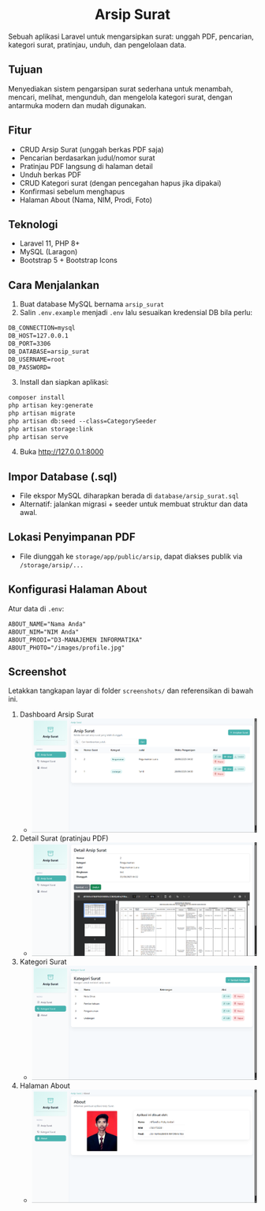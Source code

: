 <h1 align="center">Arsip Surat</h1>

Sebuah aplikasi Laravel untuk mengarsipkan surat: unggah PDF, pencarian, kategori surat, pratinjau, unduh, dan pengelolaan data.

## Tujuan
Menyediakan sistem pengarsipan surat sederhana untuk menambah, mencari, melihat, mengunduh, dan mengelola kategori surat, dengan antarmuka modern dan mudah digunakan.

## Fitur
- CRUD Arsip Surat (unggah berkas PDF saja)
- Pencarian berdasarkan judul/nomor surat
- Pratinjau PDF langsung di halaman detail
- Unduh berkas PDF
- CRUD Kategori surat (dengan pencegahan hapus jika dipakai)
- Konfirmasi sebelum menghapus
- Halaman About (Nama, NIM, Prodi, Foto)

## Teknologi
- Laravel 11, PHP 8+
- MySQL (Laragon)
- Bootstrap 5 + Bootstrap Icons

## Cara Menjalankan
1) Buat database MySQL bernama `arsip_surat`
2) Salin `.env.example` menjadi `.env` lalu sesuaikan kredensial DB bila perlu:

```
DB_CONNECTION=mysql
DB_HOST=127.0.0.1
DB_PORT=3306
DB_DATABASE=arsip_surat
DB_USERNAME=root
DB_PASSWORD=
```

3) Install dan siapkan aplikasi:

```
composer install
php artisan key:generate
php artisan migrate
php artisan db:seed --class=CategorySeeder
php artisan storage:link
php artisan serve
```

4) Buka http://127.0.0.1:8000

## Impor Database (.sql)
- File ekspor MySQL diharapkan berada di `database/arsip_surat.sql` 
- Alternatif: jalankan migrasi + seeder untuk membuat struktur dan data awal.

## Lokasi Penyimpanan PDF
- File diunggah ke `storage/app/public/arsip`, dapat diakses publik via `/storage/arsip/...`

## Konfigurasi Halaman About
Atur data di `.env`:

```
ABOUT_NAME="Nama Anda"
ABOUT_NIM="NIM Anda"
ABOUT_PRODI="D3-MANAJEMEN INFORMATIKA"
ABOUT_PHOTO="/images/profile.jpg"
```


## Screenshot
Letakkan tangkapan layar di folder `screenshots/` dan referensikan di bawah ini.

1. Dashboard Arsip Surat
	- ![Surat Index](screenshots/surats-index.png)
2. Detail Surat (pratinjau PDF)
	- ![Surat Show](screenshots/surat-show.png)
3. Kategori Surat
	- ![Kategori Index](screenshots/categories-index.png)
4. Halaman About
	- ![About](screenshots/about.png)





